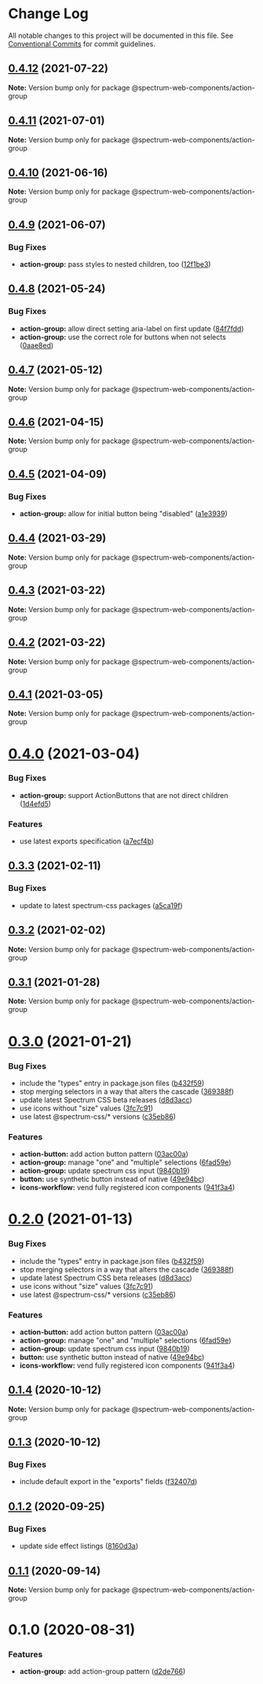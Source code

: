 # Change Log

All notable changes to this project will be documented in this file.
See [Conventional Commits](https://conventionalcommits.org) for commit guidelines.

## [0.4.12](https://github.com/adobe/spectrum-web-components/compare/@spectrum-web-components/action-group@0.4.11...@spectrum-web-components/action-group@0.4.12) (2021-07-22)

**Note:** Version bump only for package @spectrum-web-components/action-group

## [0.4.11](https://github.com/adobe/spectrum-web-components/compare/@spectrum-web-components/action-group@0.4.10...@spectrum-web-components/action-group@0.4.11) (2021-07-01)

**Note:** Version bump only for package @spectrum-web-components/action-group

## [0.4.10](https://github.com/adobe/spectrum-web-components/compare/@spectrum-web-components/action-group@0.4.9...@spectrum-web-components/action-group@0.4.10) (2021-06-16)

**Note:** Version bump only for package @spectrum-web-components/action-group

## [0.4.9](https://github.com/adobe/spectrum-web-components/compare/@spectrum-web-components/action-group@0.4.8...@spectrum-web-components/action-group@0.4.9) (2021-06-07)

### Bug Fixes

-   **action-group:** pass styles to nested children, too ([12f1be3](https://github.com/adobe/spectrum-web-components/commit/12f1be3cfd932b10e4b9aa18f8a89aeed6a09df4))

## [0.4.8](https://github.com/adobe/spectrum-web-components/compare/@spectrum-web-components/action-group@0.4.7...@spectrum-web-components/action-group@0.4.8) (2021-05-24)

### Bug Fixes

-   **action-group:** allow direct setting aria-label on first update ([84f7fdd](https://github.com/adobe/spectrum-web-components/commit/84f7fdd17145208055b685b6bdf3a6d2e986f21b))
-   **action-group:** use the correct role for buttons when not selects ([0aae8ed](https://github.com/adobe/spectrum-web-components/commit/0aae8edcf582858c6dc0168942383ff9116bb319))

## [0.4.7](https://github.com/adobe/spectrum-web-components/compare/@spectrum-web-components/action-group@0.4.6...@spectrum-web-components/action-group@0.4.7) (2021-05-12)

**Note:** Version bump only for package @spectrum-web-components/action-group

## [0.4.6](https://github.com/adobe/spectrum-web-components/compare/@spectrum-web-components/action-group@0.4.5...@spectrum-web-components/action-group@0.4.6) (2021-04-15)

**Note:** Version bump only for package @spectrum-web-components/action-group

## [0.4.5](https://github.com/adobe/spectrum-web-components/compare/@spectrum-web-components/action-group@0.4.4...@spectrum-web-components/action-group@0.4.5) (2021-04-09)

### Bug Fixes

-   **action-group:** allow for initial button being "disabled" ([a1e3939](https://github.com/adobe/spectrum-web-components/commit/a1e393940daf5d0bb7783511d7b5255e24611033))

## [0.4.4](https://github.com/adobe/spectrum-web-components/compare/@spectrum-web-components/action-group@0.4.3...@spectrum-web-components/action-group@0.4.4) (2021-03-29)

**Note:** Version bump only for package @spectrum-web-components/action-group

## [0.4.3](https://github.com/adobe/spectrum-web-components/compare/@spectrum-web-components/action-group@0.4.2...@spectrum-web-components/action-group@0.4.3) (2021-03-22)

**Note:** Version bump only for package @spectrum-web-components/action-group

## [0.4.2](https://github.com/adobe/spectrum-web-components/compare/@spectrum-web-components/action-group@0.4.1...@spectrum-web-components/action-group@0.4.2) (2021-03-22)

**Note:** Version bump only for package @spectrum-web-components/action-group

## [0.4.1](https://github.com/adobe/spectrum-web-components/compare/@spectrum-web-components/action-group@0.4.0...@spectrum-web-components/action-group@0.4.1) (2021-03-05)

**Note:** Version bump only for package @spectrum-web-components/action-group

# [0.4.0](https://github.com/adobe/spectrum-web-components/compare/@spectrum-web-components/action-group@0.3.3...@spectrum-web-components/action-group@0.4.0) (2021-03-04)

### Bug Fixes

-   **action-group:** support ActionButtons that are not direct children ([1d4efd5](https://github.com/adobe/spectrum-web-components/commit/1d4efd58386ebfb940763911cb90878cafcf6938))

### Features

-   use latest exports specification ([a7ecf4b](https://github.com/adobe/spectrum-web-components/commit/a7ecf4b6da7996f36a8a89f62cc2384709497008))

## [0.3.3](https://github.com/adobe/spectrum-web-components/compare/@spectrum-web-components/action-group@0.3.2...@spectrum-web-components/action-group@0.3.3) (2021-02-11)

### Bug Fixes

-   update to latest spectrum-css packages ([a5ca19f](https://github.com/adobe/spectrum-web-components/commit/a5ca19f67d5b3f0951667c4441d4d977bf1e0937))

## [0.3.2](https://github.com/adobe/spectrum-web-components/compare/@spectrum-web-components/action-group@0.3.1...@spectrum-web-components/action-group@0.3.2) (2021-02-02)

**Note:** Version bump only for package @spectrum-web-components/action-group

## [0.3.1](https://github.com/adobe/spectrum-web-components/compare/@spectrum-web-components/action-group@0.3.0...@spectrum-web-components/action-group@0.3.1) (2021-01-28)

**Note:** Version bump only for package @spectrum-web-components/action-group

# [0.3.0](https://github.com/adobe/spectrum-web-components/compare/@spectrum-web-components/action-group@0.1.4...@spectrum-web-components/action-group@0.3.0) (2021-01-21)

### Bug Fixes

-   include the "types" entry in package.json files ([b432f59](https://github.com/adobe/spectrum-web-components/commit/b432f5982b3b79f80af12f6d0312cbe2285e608b))
-   stop merging selectors in a way that alters the cascade ([369388f](https://github.com/adobe/spectrum-web-components/commit/369388f8cc147543891087991c569f849ddb9b38))
-   update latest Spectrum CSS beta releases ([d8d3acc](https://github.com/adobe/spectrum-web-components/commit/d8d3acc86de31e58219db6ba2a9d045b83cbe103))
-   use icons without "size" values ([3fc7c91](https://github.com/adobe/spectrum-web-components/commit/3fc7c91713793a928082eae15fc3d9dec638a31a))
-   use latest @spectrum-css/\* versions ([c35eb86](https://github.com/adobe/spectrum-web-components/commit/c35eb86defd89a0c36b5ea186f6d40f20851b5e5))

### Features

-   **action-button:** add action button pattern ([03ac00a](https://github.com/adobe/spectrum-web-components/commit/03ac00a710290e6a78340f206d88385a4f8ae8c2))
-   **action-group:** manage "one" and "multiple" selections ([6fad59e](https://github.com/adobe/spectrum-web-components/commit/6fad59e0df1210108fe6b54ab075c0cbd94cae78))
-   **action-group:** update spectrum css input ([9840b19](https://github.com/adobe/spectrum-web-components/commit/9840b19576510d417387194846fb3aa6e4228759))
-   **button:** use synthetic button instead of native ([49e94bc](https://github.com/adobe/spectrum-web-components/commit/49e94bcf79da6ec1ef05f4197042f992922b91ca))
-   **icons-workflow:** vend fully registered icon components ([941f3a4](https://github.com/adobe/spectrum-web-components/commit/941f3a41486fbd49eca0805fb63383f63313e71e))

# [0.2.0](https://github.com/adobe/spectrum-web-components/compare/@spectrum-web-components/action-group@0.1.4...@spectrum-web-components/action-group@0.2.0) (2021-01-13)

### Bug Fixes

-   include the "types" entry in package.json files ([b432f59](https://github.com/adobe/spectrum-web-components/commit/b432f5982b3b79f80af12f6d0312cbe2285e608b))
-   stop merging selectors in a way that alters the cascade ([369388f](https://github.com/adobe/spectrum-web-components/commit/369388f8cc147543891087991c569f849ddb9b38))
-   update latest Spectrum CSS beta releases ([d8d3acc](https://github.com/adobe/spectrum-web-components/commit/d8d3acc86de31e58219db6ba2a9d045b83cbe103))
-   use icons without "size" values ([3fc7c91](https://github.com/adobe/spectrum-web-components/commit/3fc7c91713793a928082eae15fc3d9dec638a31a))
-   use latest @spectrum-css/\* versions ([c35eb86](https://github.com/adobe/spectrum-web-components/commit/c35eb86defd89a0c36b5ea186f6d40f20851b5e5))

### Features

-   **action-button:** add action button pattern ([03ac00a](https://github.com/adobe/spectrum-web-components/commit/03ac00a710290e6a78340f206d88385a4f8ae8c2))
-   **action-group:** manage "one" and "multiple" selections ([6fad59e](https://github.com/adobe/spectrum-web-components/commit/6fad59e0df1210108fe6b54ab075c0cbd94cae78))
-   **action-group:** update spectrum css input ([9840b19](https://github.com/adobe/spectrum-web-components/commit/9840b19576510d417387194846fb3aa6e4228759))
-   **button:** use synthetic button instead of native ([49e94bc](https://github.com/adobe/spectrum-web-components/commit/49e94bcf79da6ec1ef05f4197042f992922b91ca))
-   **icons-workflow:** vend fully registered icon components ([941f3a4](https://github.com/adobe/spectrum-web-components/commit/941f3a41486fbd49eca0805fb63383f63313e71e))

## [0.1.4](https://github.com/adobe/spectrum-web-components/compare/@spectrum-web-components/action-group@0.1.3...@spectrum-web-components/action-group@0.1.4) (2020-10-12)

**Note:** Version bump only for package @spectrum-web-components/action-group

## [0.1.3](https://github.com/adobe/spectrum-web-components/compare/@spectrum-web-components/action-group@0.1.2...@spectrum-web-components/action-group@0.1.3) (2020-10-12)

### Bug Fixes

-   include default export in the "exports" fields ([f32407d](https://github.com/adobe/spectrum-web-components/commit/f32407d7bbfd18e72c35b6f27740549e79957858))

## [0.1.2](https://github.com/adobe/spectrum-web-components/compare/@spectrum-web-components/action-group@0.1.1...@spectrum-web-components/action-group@0.1.2) (2020-09-25)

### Bug Fixes

-   update side effect listings ([8160d3a](https://github.com/adobe/spectrum-web-components/commit/8160d3ab2c4f5ea11ac40897a5cf1fdaa357f4a8))

## [0.1.1](https://github.com/adobe/spectrum-web-components/compare/@spectrum-web-components/action-group@0.1.0...@spectrum-web-components/action-group@0.1.1) (2020-09-14)

**Note:** Version bump only for package @spectrum-web-components/action-group

# 0.1.0 (2020-08-31)

### Features

-   **action-group:** add action-group pattern ([d2de766](https://github.com/adobe/spectrum-web-components/commit/d2de766efde6dfbaa1cd604f99ae3128b4fc81b5))
